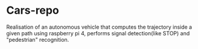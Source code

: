 # Cars-repo
Realisation of an autonomous vehicle that computes the trajectory inside a given path using raspberry pi 4, performs  signal detection(like STOP) and "pedestrian" recognition.
